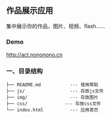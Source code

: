 ## 作品展示应用

集中展示你的作品，图片、视频、flash……

### Demo

http://act.nononono.cn

### 一、目录结构

    ├── README.md           --- 使用帮助
    ├── js/                 --- 存放js文件
    ├── img/                --- 存放图片
    ├── css/           	  --- 存放css文件
    └── index.html          --- 应用首页
